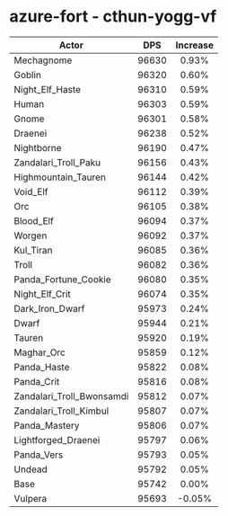 # azure-fort - cthun-yogg-vf
| Actor | DPS | Increase |
|---|:---:|:---:|
|Mechagnome|96630|0.93%|
|Goblin|96320|0.60%|
|Night_Elf_Haste|96310|0.59%|
|Human|96303|0.59%|
|Gnome|96301|0.58%|
|Draenei|96238|0.52%|
|Nightborne|96190|0.47%|
|Zandalari_Troll_Paku|96156|0.43%|
|Highmountain_Tauren|96144|0.42%|
|Void_Elf|96112|0.39%|
|Orc|96105|0.38%|
|Blood_Elf|96094|0.37%|
|Worgen|96092|0.37%|
|Kul_Tiran|96085|0.36%|
|Troll|96082|0.36%|
|Panda_Fortune_Cookie|96080|0.35%|
|Night_Elf_Crit|96074|0.35%|
|Dark_Iron_Dwarf|95973|0.24%|
|Dwarf|95944|0.21%|
|Tauren|95920|0.19%|
|Maghar_Orc|95859|0.12%|
|Panda_Haste|95822|0.08%|
|Panda_Crit|95816|0.08%|
|Zandalari_Troll_Bwonsamdi|95812|0.07%|
|Zandalari_Troll_Kimbul|95807|0.07%|
|Panda_Mastery|95806|0.07%|
|Lightforged_Draenei|95797|0.06%|
|Panda_Vers|95793|0.05%|
|Undead|95792|0.05%|
|Base|95742|0.00%|
|Vulpera|95693|-0.05%|
